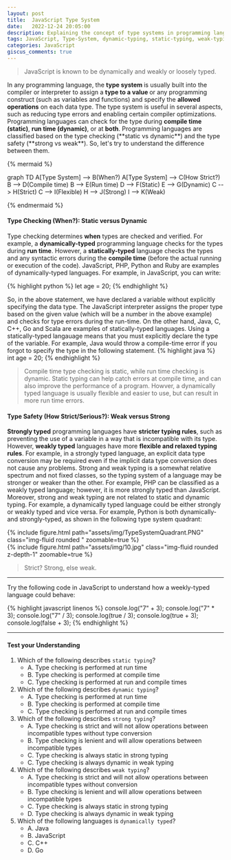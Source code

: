 ```yaml
---
layout: post
title:  JavaScript Type System
date:   2022-12-24 20:05:00
description: Explaining the concept of type systems in programming languages. You will understand the difference between static and dyanmic typing as well as strong and weak typing. You will also learn that JavaScript is dynamically and weakly typed language.
tags: JavaScript, Type-System, dynamic-typing, static-typing, weak-typing, strong-typing
categories: JavaScript
giscus_comments: true
---
```

<blockquote>
    JavaScript is known to be dynamically and weakly or loosely typed.
</blockquote>
In any programming language, the <b>type system </b> is usually built into the compiler or interpreter to assign a <b>type to a value </b> or any programming construct (such as variables and functions) and specify the <b>allowed operations</b> on each data type. The type system is useful in several aspects, such as reducing type errors and enabling certain compiler optimizations. Programming languages can check for the type during <b>compile time (static)</b>, <b>run time (dynamic)</b>, or at <b>both</b>. Programming languages are classified based on the type checking (**static vs dynamic**) and the type safety (**strong vs weak**). So, let's try to understand the difference between them.

{% mermaid %}

graph TD
    A[Type System] --> B(When?)
    A[Type System] --> C(How Strict?)
    B --> D(Compile time)
    B --> E(Run time)
    D --> F(Static)
    E --> G(Dynamic)
    C --> H(Strict)
    C --> I(Flexible)
    H --> J(Strong)
    I --> K(Weak)

{% endmermaid %}
<br>

#### Type Checking (When?): Static versus Dynamic 
Type checking determines <b>when</b> types are checked and verified. For example, a <b>dynamically-typed</b> programming language checks for the types during <b> run time</b>. However, a <b> statically-typed</b> language checks the types and any syntactic errors during the <b>compile time</b> (before the actual running or execution of the code). JavaScript, PHP, Python and Ruby are examples of dynamically-typed languages. For example, in JavaScript, you can write:

{% highlight python %}
let age = 20;
{% endhighlight %}

So, in the above statement, we have declared a variable without explicitly specifying the data type. The JavaScript interpreter assigns the proper type based on the given value (which will be a number in the above example) and checks for type errors during the run-time. On the other hand, Java, C, C++, Go and Scala are examples of statically-typed languages. Using a statically-typed langauage means that you must explicitly declare the type of the variable. For example, Java would throw a compile-time error if you forgot to specify the type in the following statement.
{% highlight java %}
int age = 20;
{% endhighlight %}

<blockquote>
    Compile time type checking is static, while run time checking is dynamic. Static typing can help catch errors at compile time, and can also improve the performance of a program. Howver, a dynamically typed language is usually flexible and easier to use, but can result in more run time errors.
</blockquote>

#### Type Safety (How Strict/Serious?): Weak versus Strong  
<b>Strongly typed</b> programming languages ​​have <b>stricter typing rules</b>, such as preventing the use of a variable in a way that is incompatible with its type. However, <b>weakly typed</b> languages ​​have more <b>flexible and relaxed typing rules</b>. For example, in a strongly typed language, an explicit data type conversion may be required even if the implicit data type conversion does not cause any problems. Strong and weak typing is a somewhat relative spectrum and not fixed classes, so the typing system of a language may be stronger or weaker than the other. For example, PHP can be classified as a weakly typed language; however, it is more strongly typed than JavaScript. Moreover, strong and weak typing are not related to static and dynamic typing. For example, a dynamically typed language could be either strongly or weakly typed and vice versa. For example, Python is both dynamically- and strongly-typed, as shown in the following type system quadrant: 
<div class="row mt-3">
    <div class="col-sm mt-3 mt-md-0">
        {% include figure.html path="assets/img/TypeSystemQuadrant.PNG" class="img-fluid rounded " zoomable=true %}
    </div>
    <div class="col-sm mt-3 mt-md-0">
        {% include figure.html path="assets/img/10.jpg" class="img-fluid rounded z-depth-1" zoomable=true %}
    </div>
</div>


<blockquote>
    Strict? Strong, else weak.
</blockquote>

<hr>
Try the following code in JavaScript to understand how a weekly-typed language could behave:

{% highlight javascript linenos %}
    console.log("7" + 3);
    console.log("7" * 3);
    console.log("7" / 3);
    console.log(true / 3);
    console.log(true + 3);
    console.log(false + 3);
{% endhighlight %}

<hr>

#### Test your Understanding

1. Which of the following describes `static typing`?
    - A. Type checking is performed at run time
    - B. Type checking is performed at compile time 
    - C. Type checking is performed at run and compile times
2. Which of the following describes `dynamic typing`?
    - A. Type checking is performed at run time
    - B. Type checking is performed at compile time 
    - C. Type checking is performed at run and compile times
3. Which of the following describes `strong typing`?
    - A. Type checking is strict and will not allow operations between incompatible types without type conversion
    - B. Type checking is lenient and will allow operations between incompatible types  
    - C. Type checking is always static in strong typing
    - C. Type checking is always dynamic in weak typing
4. Which of the following describes `weak typing`?
    - A. Type checking is strict and will not allow operations between incompatible types without conversion
    - B. Type checking is lenient and will allow operations between incompatible types  
    - C. Type checking is always static in strong typing
    - D. Type checking is always dynamic in weak typing
4. Which of the following languages is `dynamically typed`?
    - A. Java
    - B. JavaScript 
    - C. C++
    - D. Go
